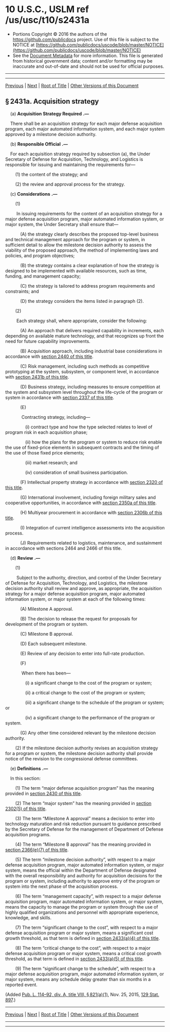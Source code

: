 ---
---

# 10 U.S.C., USLM ref /us/usc/t10/s2431a

* Portions Copyright © 2016 the authors of the https://github.com/publicdocs project.
  Use of this file is subject to the NOTICE at [https://github.com/publicdocs/uscode/blob/master/NOTICE](https://github.com/publicdocs/uscode/blob/master/NOTICE)
* See the [Document Metadata](././../../../../../..//README.md) for more information.
  This file is generated from historical government data; content and/or formatting may be inaccurate and out-of-date and should not be used for official purposes.

----------
----------

[Previous](./../../../../../..//us/usc/t10/stA/ptIV/ch144/m__us_usc_t10_s2431.md) | [Next](./../../../../../..//us/usc/t10/stA/ptIV/ch144/m__us_usc_t10_s2431b.md) | [Root of Title](./../../../../../../) | [Other Versions of this Document](https://publicdocs.github.io/go/links?ns=uslm&ref=%2Fus%2Fusc%2Ft10%2Fs2431a)

## § 2431a. Acquisition strategy

    (a)  __Acquisition Strategy Required__  __.—__ 

    There shall be an acquisition strategy for each major defense acquisition program, each major automated information system, and each major system approved by a milestone decision authority.

    (b)  __Responsible Official__  __.—__ 

    For each acquisition strategy required by subsection (a), the Under Secretary of Defense for Acquisition, Technology, and Logistics is responsible for issuing and maintaining the requirements for—

        (1) the content of the strategy; and

        (2) the review and approval process for the strategy.

    (c)  __Considerations__  __.—__ 

        (1)

         In issuing requirements for the content of an acquisition strategy for a major defense acquisition program, major automated information system, or major system, the Under Secretary shall ensure that—

            (A) the strategy clearly describes the proposed top-level business and technical management approach for the program or system, in sufficient detail to allow the milestone decision authority to assess the viability of the proposed approach, the method of implementing laws and policies, and program objectives;

            (B) the strategy contains a clear explanation of how the strategy is designed to be implemented with available resources, such as time, funding, and management capacity;

            (C) the strategy is tailored to address program requirements and constraints; and

            (D) the strategy considers the items listed in paragraph (2).

        (2)

         Each strategy shall, where appropriate, consider the following:

            (A) An approach that delivers required capability in increments, each depending on available mature technology, and that recognizes up front the need for future capability improvements.

            (B) Acquisition approach, including industrial base considerations in accordance with [section 2440 of this title][/us/usc/t10/s2440].

            (C) Risk management, including such methods as competitive prototyping at the system, subsystem, or component level, in accordance with [section 2431b of this title][/us/usc/t10/s2431b].

            (D) Business strategy, including measures to ensure competition at the system and subsystem level throughout the life-cycle of the program or system in accordance with [section 2337 of this title][/us/usc/t10/s2337].

            (E)

             Contracting strategy, including—

                (i) contract type and how the type selected relates to level of program risk in each acquisition phase;

                (ii) how the plans for the program or system to reduce risk enable the use of fixed-price elements in subsequent contracts and the timing of the use of those fixed price elements;

                (iii) market research; and

                (iv) consideration of small business participation.

            (F) Intellectual property strategy in accordance with [section 2320 of this title][/us/usc/t10/s2320].

            (G) International involvement, including foreign military sales and cooperative opportunities, in accordance with [section 2350a of this title][/us/usc/t10/s2350a].

            (H) Multiyear procurement in accordance with [section 2306b of this title][/us/usc/t10/s2306b].

            (I) Integration of current intelligence assessments into the acquisition process.

            (J) Requirements related to logistics, maintenance, and sustainment in accordance with sections 2464 and 2466 of this title.

    (d)  __Review__  __.—__ 

        (1)

         Subject to the authority, direction, and control of the Under Secretary of Defense for Acquisition, Technology, and Logistics, the milestone decision authority shall review and approve, as appropriate, the acquisition strategy for a major defense acquisition program, major automated information system, or major system at each of the following times:

            (A) Milestone A approval.

            (B) The decision to release the request for proposals for development of the program or system.

            (C) Milestone B approval.

            (D) Each subsequent milestone.

            (E) Review of any decision to enter into full-rate production.

            (F)

             When there has been—

                (i) a significant change to the cost of the program or system;

                (ii) a critical change to the cost of the program or system;

                (iii) a significant change to the schedule of the program or system; or

                (iv) a significant change to the performance of the program or system.

            (G) Any other time considered relevant by the milestone decision authority.

        (2) If the milestone decision authority revises an acquisition strategy for a program or system, the milestone decision authority shall provide notice of the revision to the congressional defense committees.

    (e)  __Definitions__  __.—__ 

    In this section:

        (1) The term “major defense acquisition program” has the meaning provided in [section 2430 of this title][/us/usc/t10/s2430].

        (2) The term “major system” has the meaning provided in [section 2302(5) of this title][/us/usc/t10/s2302/5].

        (3) The term “Milestone A approval” means a decision to enter into technology maturation and risk reduction pursuant to guidance prescribed by the Secretary of Defense for the management of Department of Defense acquisition programs.

        (4) The term “Milestone B approval” has the meaning provided in [section 2366(e)(7) of this title][/us/usc/t10/s2366/e/7].

        (5) The term “milestone decision authority”, with respect to a major defense acquisition program, major automated information system, or major system, means the official within the Department of Defense designated with the overall responsibility and authority for acquisition decisions for the program or system, including authority to approve entry of the program or system into the next phase of the acquisition process.

        (6) The term “management capacity”, with respect to a major defense acquisition program, major automated information system, or major system, means the capacity to manage the program or system through the use of highly qualified organizations and personnel with appropriate experience, knowledge, and skills.

        (7) The term “significant change to the cost”, with respect to a major defense acquisition program or major system, means a significant cost growth threshold, as that term is defined in [section 2433(a)(4) of this title][/us/usc/t10/s2433/a/4].

        (8) The term “critical change to the cost”, with respect to a major defense acquisition program or major system, means a critical cost growth threshold, as that term is defined in [section 2433(a)(5) of this title][/us/usc/t10/s2433/a/5].

        (9) The term “significant change to the schedule”, with respect to a major defense acquisition program, major automated information system, or major system, means any schedule delay greater than six months in a reported event.

(Added [Pub. L. 114–92, div. A, title VIII, § 821(a)(1)][/us/pl/114/92/s821/a/1], Nov. 25, 2015, [129 Stat. 897][/us/stat/129/897].)

----------

[Previous](./../../../../../..//us/usc/t10/stA/ptIV/ch144/m__us_usc_t10_s2431.md) | [Next](./../../../../../..//us/usc/t10/stA/ptIV/ch144/m__us_usc_t10_s2431b.md) | [Root of Title](./../../../../../../) | [Other Versions of this Document](https://publicdocs.github.io/go/links?ns=uslm&ref=%2Fus%2Fusc%2Ft10%2Fs2431a)

----------
----------

[/us/usc/t10/s2440]: https://publicdocs.github.io/go/links?ns=uslm&ref=%2Fus%2Fusc%2Ft10%2Fs2440
[/us/usc/t10/s2431b]: https://publicdocs.github.io/go/links?ns=uslm&ref=%2Fus%2Fusc%2Ft10%2Fs2431b
[/us/usc/t10/s2337]: https://publicdocs.github.io/go/links?ns=uslm&ref=%2Fus%2Fusc%2Ft10%2Fs2337
[/us/usc/t10/s2320]: https://publicdocs.github.io/go/links?ns=uslm&ref=%2Fus%2Fusc%2Ft10%2Fs2320
[/us/usc/t10/s2350a]: https://publicdocs.github.io/go/links?ns=uslm&ref=%2Fus%2Fusc%2Ft10%2Fs2350a
[/us/usc/t10/s2306b]: https://publicdocs.github.io/go/links?ns=uslm&ref=%2Fus%2Fusc%2Ft10%2Fs2306b
[/us/usc/t10/s2430]: https://publicdocs.github.io/go/links?ns=uslm&ref=%2Fus%2Fusc%2Ft10%2Fs2430
[/us/usc/t10/s2302/5]: https://publicdocs.github.io/go/links?ns=uslm&ref=%2Fus%2Fusc%2Ft10%2Fs2302%2F5
[/us/usc/t10/s2366/e/7]: https://publicdocs.github.io/go/links?ns=uslm&ref=%2Fus%2Fusc%2Ft10%2Fs2366%2Fe%2F7
[/us/usc/t10/s2433/a/4]: https://publicdocs.github.io/go/links?ns=uslm&ref=%2Fus%2Fusc%2Ft10%2Fs2433%2Fa%2F4
[/us/usc/t10/s2433/a/5]: https://publicdocs.github.io/go/links?ns=uslm&ref=%2Fus%2Fusc%2Ft10%2Fs2433%2Fa%2F5
[/us/pl/114/92/s821/a/1]: https://publicdocs.github.io/go/links?ns=uslm&ref=%2Fus%2Fpl%2F114%2F92%2Fs821%2Fa%2F1
[/us/stat/129/897]: https://publicdocs.github.io/go/links?ns=uslm&ref=%2Fus%2Fstat%2F129%2F897


